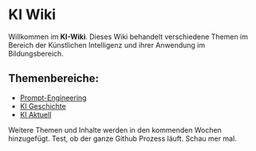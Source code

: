 # KI Wiki

Willkommen im **KI-Wiki**. Dieses Wiki behandelt verschiedene Themen im Bereich der Künstlichen Intelligenz und ihrer Anwendung im Bildungsbereich.

## Themenbereiche:
- [Prompt-Engineering](./01_Prompt_Engineering/Promp_Engineering)
- [KI Geschichte](./02_AI_History/KI_Geschichte)
- [KI Aktuell](./03_AI_Today/KI_Aktuell)

Weitere Themen und Inhalte werden in den kommenden Wochen hinzugefügt.
Test, ob der ganze Github Prozess läuft. Schau mer mal.
